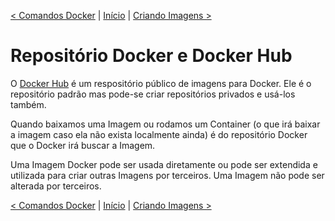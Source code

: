 [< Comandos Docker](6-ComandosDocker.md) | [Início](README.md) | [Criando Imagens >](8-CriandoImagens.md)

# Repositório Docker e Docker Hub

O [Docker Hub](https://hub.docker.com/) é um respositório público de imagens para Docker. Ele é o repositório padrão mas pode-se criar repositórios privados e usá-los também.

Quando baixamos uma Imagem ou rodamos um Container (o que irá baixar a imagem caso ela não exista localmente ainda) é do repositório Docker que o Docker irá buscar a Imagem.

Uma Imagem Docker pode ser usada diretamente ou pode ser extendida e utilizada para criar outras Imagens por terceiros. Uma Imagem não pode ser alterada por terceiros.

[< Comandos Docker](6-ComandosDocker.md) | [Início](README.md) | [Criando Imagens >](8-CriandoImagens.md)
